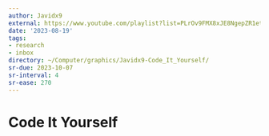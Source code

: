 ```yaml
---
author: Javidx9
external: https://www.youtube.com/playlist?list=PLrOv9FMX8xJE8NgepZR1etrsU63fDDGxO
date: '2023-08-19'
tags:
- research
- inbox
directory: ~/Computer/graphics/Javidx9-Code_It_Yourself/
sr-due: 2023-10-07
sr-interval: 4
sr-ease: 270
---
```


# Code It Yourself
